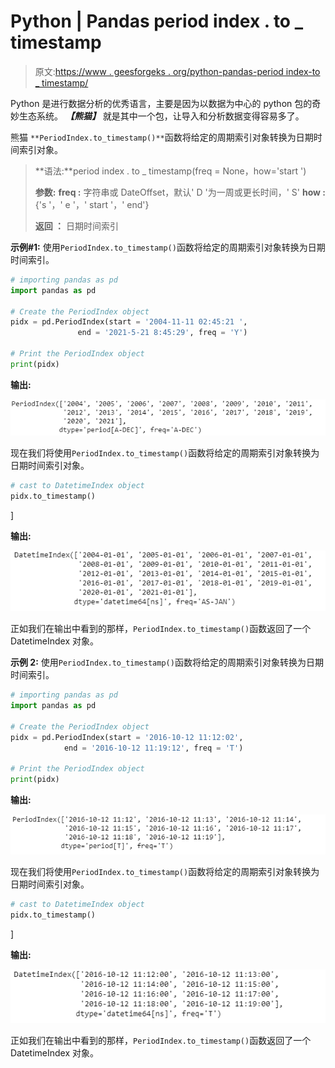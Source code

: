 # Python | Pandas period index . to _ timestamp

> 原文:[https://www . geesforgeks . org/python-pandas-period index-to _ timestamp/](https://www.geeksforgeeks.org/python-pandas-periodindex-to_timestamp/)

Python 是进行数据分析的优秀语言，主要是因为以数据为中心的 python 包的奇妙生态系统。 ***【熊猫】*** 就是其中一个包，让导入和分析数据变得容易多了。

熊猫 `**PeriodIndex.to_timestamp()**`函数将给定的周期索引对象转换为日期时间索引对象。

> **语法:**period index . to _ timestamp(freq = None，how='start ')
> 
> **参数:**
> **freq :** 字符串或 DateOffset，默认' D '为一周或更长时间，' S'
> **how :** {'s '，' e '，' start '，' end'}
> 
> **返回 ：** 日期时间索引

**示例#1:** 使用`PeriodIndex.to_timestamp()`函数将给定的周期索引对象转换为日期时间索引。

```py
# importing pandas as pd
import pandas as pd

# Create the PeriodIndex object
pidx = pd.PeriodIndex(start = '2004-11-11 02:45:21 ',
               end = '2021-5-21 8:45:29', freq = 'Y')

# Print the PeriodIndex object
print(pidx)
```

**输出:**

![](img/f950b3ec0d9770c8ebafbc0339fe9933.png)

现在我们将使用`PeriodIndex.to_timestamp()`函数将给定的周期索引对象转换为日期时间索引对象。

```py
# cast to DatetimeIndex object
pidx.to_timestamp()
```

]

**输出:**

![](img/03cc29756daba53c83a677ac19f2ecb5.png)

正如我们在输出中看到的那样，`PeriodIndex.to_timestamp()`函数返回了一个 DatetimeIndex 对象。

**示例 2:** 使用`PeriodIndex.to_timestamp()`函数将给定的周期索引对象转换为日期时间索引。

```py
# importing pandas as pd
import pandas as pd

# Create the PeriodIndex object
pidx = pd.PeriodIndex(start = '2016-10-12 11:12:02', 
            end = '2016-10-12 11:19:12', freq = 'T')

# Print the PeriodIndex object
print(pidx)
```

**输出:**

![](img/aa575cda0d75dcb2da3b7c352ddbdc25.png)

现在我们将使用`PeriodIndex.to_timestamp()`函数将给定的周期索引对象转换为日期时间索引对象。

```py
# cast to DatetimeIndex object
pidx.to_timestamp()
```

]

**输出:**

![](img/fd84db6427dbe31df9269a80695d57fd.png)

正如我们在输出中看到的那样，`PeriodIndex.to_timestamp()`函数返回了一个 DatetimeIndex 对象。